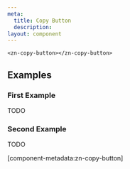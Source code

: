 ```yaml
---
meta:
  title: Copy Button
  description:
layout: component
---
```


```html:preview
<zn-copy-button></zn-copy-button>
```

## Examples

### First Example

TODO

### Second Example

TODO

[component-metadata:zn-copy-button]
